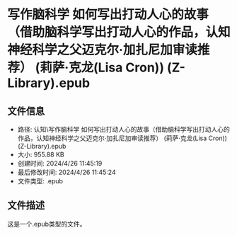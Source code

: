 ﻿# 写作脑科学 如何写出打动人心的故事（借助脑科学写出打动人心的作品，认知神经科学之父迈克尔·加扎尼加审读推荐） (莉萨·克龙(Lisa Cron)) (Z-Library).epub

## 文件信息
- 路径: 认知\写作脑科学 如何写出打动人心的故事（借助脑科学写出打动人心的作品，认知神经科学之父迈克尔·加扎尼加审读推荐） (莉萨·克龙(Lisa Cron)) (Z-Library).epub
- 大小: 955.88 KB
- 创建时间: 2024/4/26 11:45:19
- 最后修改时间: 2024/4/26 11:45:24
- 文件类型: .epub

## 文件描述
这是一个.epub类型的文件。

